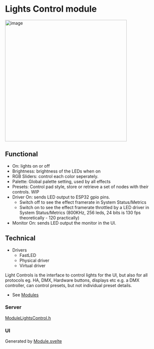 # Lights Control module

<img width="399" alt="image" src="https://github.com/user-attachments/assets/a79f12b6-9cd6-4d98-8d75-14f663a6da93" />

## Functional

* On: lights on or off
* Brightness: brightness of the LEDs when on
* RGB Sliders: control each color seperately.
* Palette: Global palette setting, used by all effects
* Presets: Control pad style, store or retrieve a set of nodes with their controls. WIP
* Driver On: sends LED output to ESP32 gpio pins.
    * Switch off to see the effect framerate in System Status/Metrics
    * Switch on to see the effect framerate throttled by a LED driver in System Status/Metrics (800KHz, 256 leds, 24 bits is 130 fps theoretically - 120 practically)
* Monitor On: sends LED output the monitor in the UI.

## Technical

* Drivers
    * FastLED
    * Physical driver
    * Virtual driver

Light Controls is the interface to control lights for the UI, but also for all protocols eg. HA, DMX, Hardware buttons, displays etc
e.g. a DMX controller, can control presets, but not individual preset details.

* See [Modules](../modules.md)

### Server

[ModuleLightsControl.h](https://github.com/MoonModules/MoonLight/blob/main/src/MoonLight/ModuleLightsControl.h)

### UI

Generated by [Module.svelte](https://github.com/MoonModules/MoonLight/blob/main/interface/src/routes/moonbase/module/Module.svelte)
